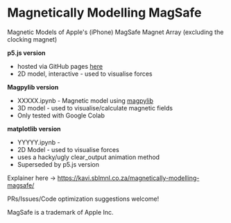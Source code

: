 # Magnetically Modelling MagSafe

Magnetic Models of Apple's (iPhone) MagSafe Magnet Array (excluding the clocking magnet)

__p5.js version__
* hosted via GitHub pages [here](https://kavinaidoo.github.io/magneticallymodellingmagsafe/)
* 2D model, interactive - used to visualise forces

__Magpylib version__
* XXXXX.ipynb - Magnetic model using [magpylib](https://github.com/magpylib/magpylib)
* 3D model - used to visualise/calculate magnetic fields
* Only tested with Google Colab

__matplotlib version__
* YYYYY.ipynb - 
* 2D Model - used to visualise forces
* uses a hacky/ugly clear_output animation method
* Superseded by p5.js version

Explainer here ->  https://kavi.sblmnl.co.za/magnetically-modelling-magsafe/

PRs/Issues/Code optimization suggestions welcome! 

MagSafe is a trademark of Apple Inc.